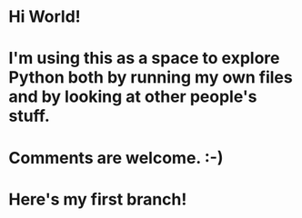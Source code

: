 # Hi World!
# I'm using this as a space to explore Python both by running my own files and by looking at other people's stuff. 
# Comments are welcome. :-)
# Here's my first branch!
